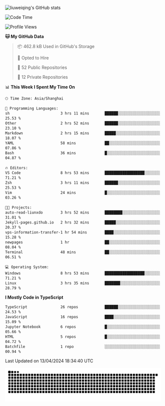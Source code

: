 ![liuweiqing's GitHub stats](https://github-readme-stats.vercel.app/api?username=14790897&show_icons=true&locale=cn&include_all_commits=true&count_private=true)

<!--START_SECTION:waka-->
![Code Time](http://img.shields.io/badge/Code%20Time-956%20hrs%2014%20mins-blue)

![Profile Views](http://img.shields.io/badge/Profile%20Views-19-blue)

**🐱 My GitHub Data** 

> 📦 462.8 kB Used in GitHub's Storage 
 > 
> 💼 Opted to Hire
 > 
> 📜 52 Public Repositories 
 > 
> 🔑 12 Private Repositories 
 > 
📊 **This Week I Spent My Time On** 

```text
🕑︎ Time Zone: Asia/Shanghai

💬 Programming Languages: 
sh                       3 hrs 11 mins       ██████░░░░░░░░░░░░░░░░░░░   25.53 % 
Other                    2 hrs 52 mins       ██████░░░░░░░░░░░░░░░░░░░   23.10 % 
Markdown                 2 hrs 15 mins       █████░░░░░░░░░░░░░░░░░░░░   18.07 % 
YAML                     58 mins             ██░░░░░░░░░░░░░░░░░░░░░░░   07.86 % 
Bash                     36 mins             █░░░░░░░░░░░░░░░░░░░░░░░░   04.87 % 

🔥 Editors: 
VS Code                  8 hrs 53 mins       ██████████████████░░░░░░░   71.21 % 
Zsh                      3 hrs 11 mins       ██████░░░░░░░░░░░░░░░░░░░   25.53 % 
Vim                      24 mins             █░░░░░░░░░░░░░░░░░░░░░░░░   03.26 % 

🐱‍💻 Projects: 
auto-read-liunxdo        3 hrs 52 mins       ████████░░░░░░░░░░░░░░░░░   31.01 % 
Jekyll-pages.github.io   2 hrs 32 mins       █████░░░░░░░░░░░░░░░░░░░░   20.37 % 
vps-information-transfer-1 hr 54 mins        ████░░░░░░░░░░░░░░░░░░░░░   15.28 % 
newpages                 1 hr                ██░░░░░░░░░░░░░░░░░░░░░░░   08.04 % 
Terminal                 48 mins             ██░░░░░░░░░░░░░░░░░░░░░░░   06.51 % 

💻 Operating System: 
Windows                  8 hrs 53 mins       ██████████████████░░░░░░░   71.21 % 
Linux                    3 hrs 35 mins       ███████░░░░░░░░░░░░░░░░░░   28.79 % 
```

**I Mostly Code in TypeScript** 

```text
TypeScript               26 repos            ██████░░░░░░░░░░░░░░░░░░░   24.53 % 
JavaScript               16 repos            ████░░░░░░░░░░░░░░░░░░░░░   15.09 % 
Jupyter Notebook         6 repos             █░░░░░░░░░░░░░░░░░░░░░░░░   05.66 % 
HTML                     5 repos             █░░░░░░░░░░░░░░░░░░░░░░░░   04.72 % 
Batchfile                1 repo              ░░░░░░░░░░░░░░░░░░░░░░░░░   00.94 % 
```




 Last Updated on 13/04/2024 18:34:40 UTC
<!--END_SECTION:waka-->

<picture>
  <source media="(prefers-color-scheme: dark)" srcset="https://raw.githubusercontent.com/14790897/14790897/output/github-contribution-grid-snake-dark.svg" />
  <source media="(prefers-color-scheme: light)" srcset="https://raw.githubusercontent.com/14790897/14790897/output/github-contribution-grid-snake.svg" />
  <img alt="github-snake" src="https://raw.githubusercontent.com/14790897/14790897/output/github-contribution-grid-snake.svg" />
</picture>
